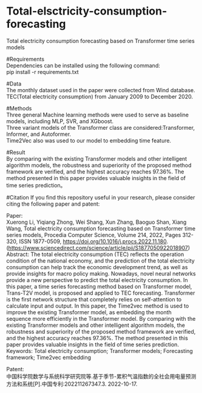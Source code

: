 # Total-elsctricity-consumption-forecasting
Total electricity consumption forecasting based on Transformer  time series models

#Requirements  
Dependencies can be installed using the following command:  
pip install -r requirements.txt

#Data  
The monthly dataset used in the paper were collected from Wind database.
TEC(Total electricity consumption) from January 2009 to December 2020.

#Methods  
Three general Machine learning methods were used to serve as baseline models, including MLP, SVR, and XGboost.  
Three variant models of the Transformer class are considered:Transformer, Informer, and Autoformer.  
Time2Vec also was used to our model to embedding time feature.  

#Result  
By comparing with the existing Transformer models and other intelligent algorithm models, the robustness and superiority of the proposed method framework are verified, and the highest accuracy reaches 97.36%. The method presented in this paper provides valuable insights in the field of time series prediction。


#Citation
If you find this repository useful in your research, please consider citing the following paper and patent:  

Paper:  
Xuerong Li, Yiqiang Zhong, Wei Shang, Xun Zhang, Baoguo Shan, Xiang Wang,
Total electricity consumption forecasting based on Transformer time series models,
Procedia Computer Science,
Volume 214,
2022,
Pages 312-320,
ISSN 1877-0509,
https://doi.org/10.1016/j.procs.2022.11.180.
(https://www.sciencedirect.com/science/article/pii/S1877050922018907)
Abstract: The total electricity consumption (TEC) reflects the operation condition of the national economy, and the prediction of the total electricity consumption can help track the economic development trend, as well as provide insights for macro policy making. Nowadays, novel neural networks provide a new perspective to predict the total electricity consumption. In this paper, a time series forecasting method based on Transformer model, Trans-T2V model, is proposed and applied to TEC forecasting. Transformer is the first network structure that completely relies on self-attention to calculate input and output. In this paper, the Time2vec method is used to improve the existing Transformer model, as embedding the month sequence more efficiently in the Transformer model. By comparing with the existing Transformer models and other intelligent algorithm models, the robustness and superiority of the proposed method framework are verified, and the highest accuracy reaches 97.36%. The method presented in this paper provides valuable insights in the field of time series prediction.
Keywords: Total electricity consumption; Transformer models; Forecasting framework; Time2vec embedding

Patent:  
中国科学院数学与系统科学研究院等.基于季节-累积气温指数的全社会用电量预测方法和系统[P].中国专利:202211267347.3. 2022-10-17.
